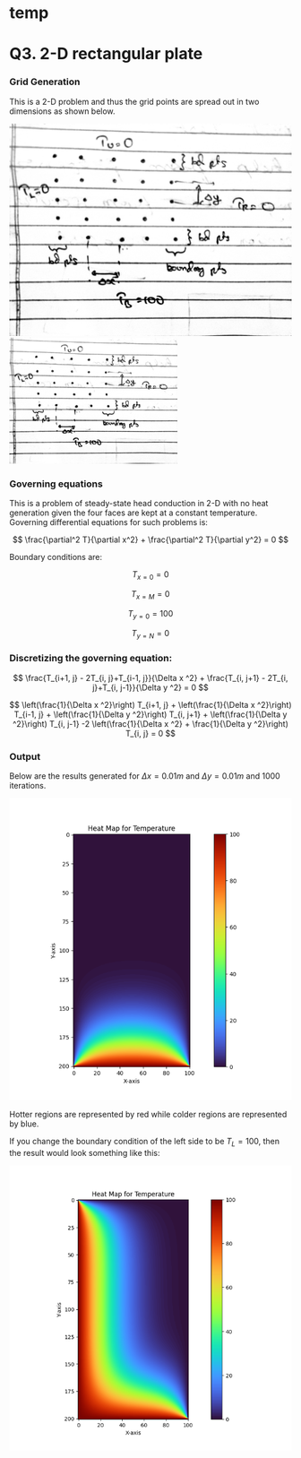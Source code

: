 # temp

# Q3. 2-D rectangular plate

### Grid Generation

This is a 2-D problem and thus the grid points are spread out in two dimensions as shown below.

![Untitled](Resources/Untitled.jpeg)
<img src="Resources/Untitled.jpeg" width="300">

### Governing equations

This is a problem of steady-state head conduction in 2-D with no heat generation given the four faces are kept at a constant temperature. Governing differential equations for such problems is:

$$
\frac{\partial^2 T}{\partial x^2} + \frac{\partial^2 T}{\partial y^2} = 0
$$

Boundary conditions are:

$$
T_{x=0} = 0
$$

$$
T_{x=M} = 0
$$

$$
T_{y=0} = 100
$$

$$
T_{y=N} = 0
$$

### Discretizing the governing equation:

$$
\frac{T_{i+1, j} - 2T_{i, j}+T_{i-1, j}}{\Delta x ^2} + \frac{T_{i, j+1} - 2T_{i, j}+T_{i, j-1}}{\Delta y ^2} = 0
$$

$$
\left(\frac{1}{\Delta x ^2}\right) T_{i+1, j}
+ 
\left(\frac{1}{\Delta x ^2}\right) T_{i-1, j}
+
\left(\frac{1}{\Delta y ^2}\right) T_{i, j+1}
+
\left(\frac{1}{\Delta y ^2}\right) T_{i, j-1}
-2
\left(\frac{1}{\Delta x ^2} + \frac{1}{\Delta y ^2}\right) T_{i, j} = 0
$$

### Output

Below are the results generated for $\Delta x = 0.01m$ and $\Delta y = 0.01m$ and $1000$ iterations.

![Hotter regions are represented by red while colder regions are represented by blue.](Resources/Figure_1.png)

Hotter regions are represented by red while colder regions are represented by blue.

If you change the boundary condition of the left side to be $T_L = 100$, then the result would look something like this:

![Untitled](Resources/Untitled.png)
